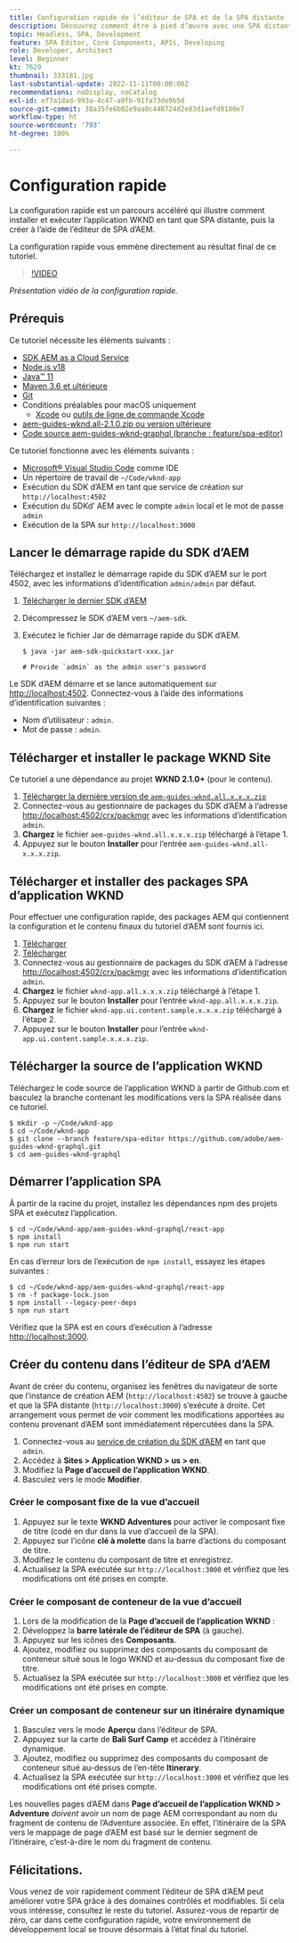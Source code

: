 ```yaml
---
title: Configuration rapide de l’éditeur de SPA et de la SPA distante
description: Découvrez comment être à pied d’œuvre avec une SPA distante et l’éditeur de SPA d’AEM en 15 minutes.
topic: Headless, SPA, Development
feature: SPA Editor, Core Components, APIs, Developing
role: Developer, Architect
level: Beginner
kt: 7629
thumbnail: 333181.jpg
last-substantial-update: 2022-11-11T00:00:00Z
recommendations: noDisplay, noCatalog
exl-id: ef7a1dad-993a-4c47-a9fb-91fa73de9b5d
source-git-commit: 38a35fe6b02e9aa8c448724d2e83d1aefd8180e7
workflow-type: ht
source-wordcount: '793'
ht-degree: 100%

---
```


# Configuration rapide

La configuration rapide est un parcours accéléré qui illustre comment installer et exécuter l’application WKND en tant que SPA distante, puis la créer à l’aide de l’éditeur de SPA d’AEM.

La configuration rapide vous emmène directement au résultat final de ce tutoriel.

>[!VIDEO](https://video.tv.adobe.com/v/333181?quality=12&learn=on)

_Présentation vidéo de la configuration rapide._

## Prérequis

Ce tutoriel nécessite les éléments suivants :

+ [SDK AEM as a Cloud Service](https://experienceleague.adobe.com/docs/experience-manager-learn/cloud-service/local-development-environment-set-up/aem-runtime.html?lang=fr)
+ [Node.js v18](https://nodejs.org/fr/)
+ [Java™ 11](https://downloads.experiencecloud.adobe.com/content/software-distribution/en/general.html)
+ [Maven 3.6 et ultérieure](https://maven.apache.org/)
+ [Git](https://git-scm.com/downloads)
+ Conditions préalables pour macOS uniquement
   + [Xcode](https://developer.apple.com/xcode/) ou [outils de ligne de commande Xcode](https://developer.apple.com/xcode/resources/)
+ [aem-guides-wknd.all-2.1.0.zip ou version ultérieure](https://github.com/adobe/aem-guides-wknd/releases)
+ [Code source aem-guides-wknd-graphql (branche : feature/spa-editor)](https://github.com/adobe/aem-guides-wknd-graphql/tree/feature/spa-editor)


Ce tutoriel fonctionne avec les éléments suivants :

+ [Microsoft® Visual Studio Code](https://visualstudio.microsoft.com/) comme IDE
+ Un répertoire de travail de `~/Code/wknd-app`
+ Exécution du SDK d’AEM en tant que service de création sur `http://localhost:4502`
+ Exécution du SDKd’ AEM avec le compte `admin` local et le mot de passe `admin`
+ Exécution de la SPA sur `http://localhost:3000`

## Lancer le démarrage rapide du SDK d’AEM

Téléchargez et installez le démarrage rapide du SDK d’AEM sur le port 4502, avec les informations d’identification `admin/admin` par défaut.

1. [Télécharger le dernier SDK d’AEM](https://experience.adobe.com/#/downloads/content/software-distribution/en/aemcloud.html?fulltext=AEM*+SDK*&amp;orderby=%40jcr%3Acontent%2Fjcr%3AlastModified&amp;orderby.sort=desc&amp;layout=list&amp;p.offset=0&amp;p.limit=1)
1. Décompressez le SDK d’AEM vers `~/aem-sdk`.
1. Exécutez le fichier Jar de démarrage rapide du SDK d’AEM.

   ```
   $ java -jar aem-sdk-quickstart-xxx.jar
   
   # Provide `admin` as the admin user's password
   ```

Le SDK d’AEM démarre et se lance automatiquement sur [http://localhost:4502](http://localhost:4502). Connectez-vous à l’aide des informations d’identification suivantes :

+ Nom d’utilisateur : `admin`.
+ Mot de passe : `admin`.

## Télécharger et installer le package WKND Site

Ce tutoriel a une dépendance au projet __WKND 2.1.0+__ (pour le contenu).

1. [Télécharger la dernière version de `aem-guides-wknd.all.x.x.x.zip`](https://github.com/adobe/aem-guides-wknd/releases)
1. Connectez-vous au gestionnaire de packages du SDK d’AEM à l’adresse [http://localhost:4502/crx/packmgr](http://localhost:4502/crx/packmgr) avec les informations d’identification `admin`.
1. __Chargez__ le fichier `aem-guides-wknd.all.x.x.x.zip` téléchargé à l’étape 1.
1. Appuyez sur le bouton __Installer__ pour l’entrée `aem-guides-wknd.all-x.x.x.zip`.

## Télécharger et installer des packages SPA d’application WKND

Pour effectuer une configuration rapide, des packages AEM qui contiennent la configuration et le contenu finaux du tutoriel d’AEM sont fournis ici.

1. [Télécharger ](./assets/quick-setup/wknd-app.all-1.0.0-SNAPSHOT.zip)
1. [Télécharger ](./assets/quick-setup/wknd-app.ui.content.sample-1.0.1.zip)
1. Connectez-vous au gestionnaire de packages du SDK d’AEM à l’adresse [http://localhost:4502/crx/packmgr](http://localhost:4502/crx/packmgr) avec les informations d’identification `admin`.
1. __Chargez__ le fichier `wknd-app.all.x.x.x.zip` téléchargé à l’étape 1.
1. Appuyez sur le bouton __Installer__ pour l’entrée `wknd-app.all.x.x.x.zip`.
1. __Chargez__ le fichier `wknd-app.ui.content.sample.x.x.x.zip` téléchargé à l’étape 2.
1. Appuyez sur le bouton __Installer__ pour l’entrée `wknd-app.ui.content.sample.x.x.x.zip`.

## Télécharger la source de l’application WKND

Téléchargez le code source de l’application WKND à partir de Github.com et basculez la branche contenant les modifications vers la SPA réalisée dans ce tutoriel.

```
$ mkdir -p ~/Code/wknd-app
$ cd ~/Code/wknd-app
$ git clone --branch feature/spa-editor https://github.com/adobe/aem-guides-wknd-graphql.git
$ cd aem-guides-wknd-graphql
```

## Démarrer l’application SPA

À partir de la racine du projet, installez les dépendances npm des projets SPA et exécutez l’application.

```
$ cd ~/Code/wknd-app/aem-guides-wknd-graphql/react-app
$ npm install
$ npm run start
```

En cas d’erreur lors de l’exécution de `npm install`, essayez les étapes suivantes :

```
$ cd ~/Code/wknd-app/aem-guides-wknd-graphql/react-app
$ rm -f package-lock.json
$ npm install --legacy-peer-deps
$ npm run start
```

Vérifiez que la SPA est en cours d’exécution à l’adresse [http://localhost:3000](http://localhost:3000).

## Créer du contenu dans l’éditeur de SPA d’AEM

Avant de créer du contenu, organisez les fenêtres du navigateur de sorte que l’instance de création AEM (`http://localhost:4502`) se trouve à gauche et que la SPA distante (`http://localhost:3000`) s’exécute à droite. Cet arrangement vous permet de voir comment les modifications apportées au contenu provenant d’AEM sont immédiatement répercutées dans la SPA.

1. Connectez-vous au [service de création du SDK d’AEM](http://localhost:4502) en tant que `admin`.
1. Accédez à __Sites > Application WKND > us > en__.
1. Modifiez la __Page d’accueil de l’application WKND__.
1. Basculez vers le mode __Modifier__.

### Créer le composant fixe de la vue d’accueil

1. Appuyez sur le texte __WKND Adventures__ pour activer le composant fixe de titre (codé en dur dans la vue d’accueil de la SPA).
1. Appuyez sur l’icône __clé à molette__ dans la barre d’actions du composant de titre.
1. Modifiez le contenu du composant de titre et enregistrez.
1. Actualisez la SPA exécutée sur `http://localhost:3000` et vérifiez que les modifications ont été prises en compte.

### Créer le composant de conteneur de la vue d’accueil

1. Lors de la modification de la __Page d’accueil de l’application WKND__ :
1. Développez la __barre latérale de l’éditeur de SPA__ (à gauche).
1. Appuyez sur les icônes des __Composants__.
1. Ajoutez, modifiez ou supprimez des composants du composant de conteneur situé sous le logo WKND et au-dessus du composant fixe de titre.
1. Actualisez la SPA exécutée sur `http://localhost:3000` et vérifiez que les modifications ont été prises en compte.

### Créer un composant de conteneur sur un itinéraire dynamique

1. Basculez vers le mode __Aperçu__ dans l’éditeur de SPA.
1. Appuyez sur la carte de __Bali Surf Camp__ et accédez à l’itinéraire dynamique.
1. Ajoutez, modifiez ou supprimez des composants du composant de conteneur situé au-dessus de l’en-tête __Itinerary__.
1. Actualisez la SPA exécutée sur `http://localhost:3000` et vérifiez que les modifications ont été prises compte.

Les nouvelles pages d’AEM dans __Page d’accueil de l’application WKND > Adventure__ _doivent_ avoir un nom de page AEM correspondant au nom du fragment de contenu de l’Adventure associée. En effet, l’itinéraire de la SPA vers le mappage de page d’AEM est basé sur le dernier segment de l’itinéraire, c’est-à-dire le nom du fragment de contenu.

## Félicitations.

Vous venez de voir rapidement comment l’éditeur de SPA d’AEM peut améliorer votre SPA grâce à des domaines contrôlés et modifiables. Si cela vous intéresse, consultez le reste du tutoriel. Assurez-vous de repartir de zéro, car dans cette configuration rapide, votre environnement de développement local se trouve désormais à l’état final du tutoriel.
